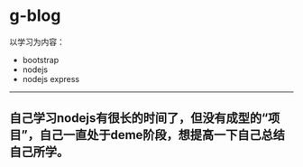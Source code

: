 # g-blog
以学习为内容：
- bootstrap
- nodejs
- nodejs express
------
自己学习nodejs有很长的时间了，但没有成型的“项目”，自己一直处于deme阶段，想提高一下自己总结自己所学。
------
